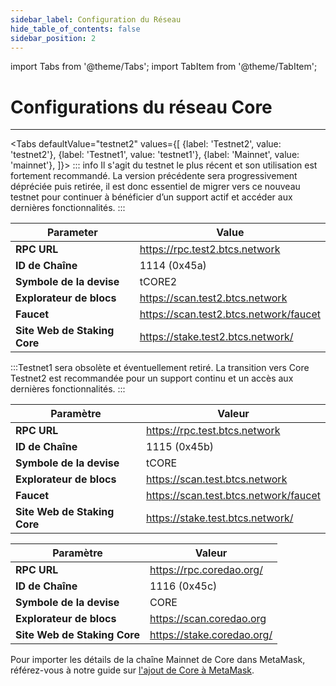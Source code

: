 ```yaml
---
sidebar_label: Configuration du Réseau
hide_table_of_contents: false
sidebar_position: 2
---
```


import Tabs from '@theme/Tabs';
import TabItem from '@theme/TabItem';

# Configurations du réseau Core

---


<Tabs defaultValue="testnet2" values={[
{label: 'Testnet2', value: 'testnet2'},
{label: 'Testnet1', value: 'testnet1'},
{label: 'Mainnet', value: 'mainnet'},
]}> <TabItem value="testnet2">
::: info
Il s'agit du testnet le plus récent et son utilisation est fortement recommandé. La version précédente sera progressivement dépréciée puis retirée, il est donc essentiel de migrer vers ce nouveau testnet pour continuer à bénéficier d’un support actif et accéder aux dernières fonctionnalités.
:::

| **Parameter**                | **Value**                                                                                              |
| ---------------------------- | ------------------------------------------------------------------------------------------------------ |
| **RPC URL**                  | https://rpc.test2.btcs.network         |
| **ID de Chaîne**             | 1114 (0x45a)                                                                        |
| **Symbole de la devise**     | tCORE2                                                                                                 |
| **Explorateur de blocs**     | https://scan.test2.btcs.network        |
| **Faucet**                   | https://scan.test2.btcs.network/faucet |
| **Site Web de Staking Core** | https://stake.test2.btcs.network/      |

</TabItem>
<TabItem value="testnet1">
:::Testnet1 sera obsolète et éventuellement retiré. La transition vers Core Testnet2 est recommandée pour un support continu et un accès aux dernières fonctionnalités.
:::

| **Paramètre**                | **Valeur**                                                                                            |
| ---------------------------- | ----------------------------------------------------------------------------------------------------- |
| **RPC URL**                  | https://rpc.test.btcs.network         |
| **ID de Chaîne**             | 1115 (0x45b)                                                                       |
| **Symbole de la devise**     | tCORE                                                                                                 |
| **Explorateur de blocs**     | https://scan.test.btcs.network        |
| **Faucet**                   | https://scan.test.btcs.network/faucet |
| **Site Web de Staking Core** | https://stake.test.btcs.network/      |

</TabItem>

<TabItem value="mainnet">

| **Paramètre**                | **Valeur**                                                                 |
| ---------------------------- | -------------------------------------------------------------------------- |
| **RPC URL**                  | https://rpc.coredao.org/   |
| **ID de Chaîne**             | 1116 (0x45c)                                            |
| **Symbole de la devise**     | CORE                                                                       |
| **Explorateur de blocs**     | https://scan.coredao.org   |
| **Site Web de Staking Core** | https://stake.coredao.org/ |

Pour importer les détails de la chaîne Mainnet de Core dans MetaMask, référez-vous à notre guide sur [l'ajout de Core à MetaMask](https://medium.com/@core_dao/add-core-to-metamask-7b1dd90041ce).

</TabItem>
</Tabs>
